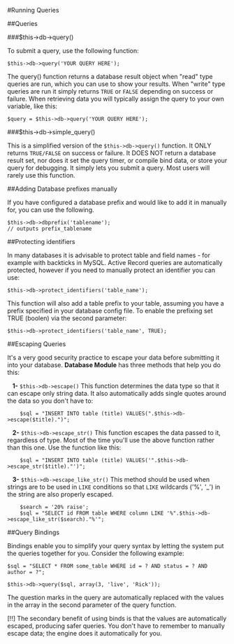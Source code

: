 #Running Queries

##Queries

###$this->db->query()

To submit a query, use the following function:
    
    $this->db->query('YOUR QUERY HERE');

The query() function returns a database result object when "read" type queries are run, which you
can use to show your results. When "write" type queries are run it simply returns `TRUE` or `FALSE`
depending on success or failure. When retrieving data you will typically assign the query to your
own variable, like this:

    $query = $this->db->query('YOUR QUERY HERE');

###$this->db->simple_query()

This is a simplified version of the `$this->db->query()` function. It ONLY returns `TRUE/FALSE`
on success or failure. It DOES NOT return a database result set, nor does it set the query timer, 
or compile bind data, or store your query for debugging. It simply lets you submit a query. 
Most users will rarely use this function.

##Adding Database prefixes manually

If you have configured a database prefix and would like to add it in manually for, you can use 
the following.

    $this->db->dbprefix('tablename');
    // outputs prefix_tablename
    
##Protecting identifiers

In many databases it is advisable to protect table and field names - for example with backticks 
in MySQL. Active Record queries are automatically protected, however if you need to manually 
protect an identifier you can use:

    $this->db->protect_identifiers('table_name');

This function will also add a table prefix to your table, assuming you have a prefix specified 
in your database config file. To enable the prefixing set TRUE (boolen) via the second parameter:

    $this->db->protect_identifiers('table_name', TRUE);
    
##Escaping Queries

It's a very good security practice to escape your data before submitting it into your database. 
__Database Module__ has three methods that help you do this:

&nbsp;&nbsp;&nbsp;__1-__ `$this->db->escape()` This function determines the data type so that it can escape only string 
data. It also automatically adds single quotes around the data so you don't have to:

~~~ 
    $sql = "INSERT INTO table (title) VALUES(".$this->db->escape($title).")";
~~~

&nbsp;&nbsp;&nbsp;__2-__ `$this->db->escape_str()` This function escapes the data passed to it, regardless of type. 
    Most of the time you'll use the above function rather than this one. Use the function like this:

~~~    
    $sql = "INSERT INTO table (title) VALUES('".$this->db->escape_str($title)."')";
~~~

&nbsp;&nbsp;&nbsp;__3-__ `$this->db->escape_like_str()` This method should be used when strings are to be used in `LIKE`
conditions so that `LIKE` wildcards ('%', '_') in the string are also properly escaped. 

~~~
    $search = '20% raise';
    $sql = "SELECT id FROM table WHERE column LIKE '%".$this->db->escape_like_str($search)."%'";
~~~

##Query Bindings

Bindings enable you to simplify your query syntax by letting the system put the queries together
for you. Consider the following example:

    $sql = "SELECT * FROM some_table WHERE id = ? AND status = ? AND author = ?";

    $this->db->query($sql, array(3, 'live', 'Rick'));

The question marks in the query are automatically replaced with the values in the array in the 
second parameter of the query function.

[!!] The secondary benefit of using binds is that the values are automatically escaped, producing safer
queries. You don't have to remember to manually escape data; the engine does it automatically 
for you.